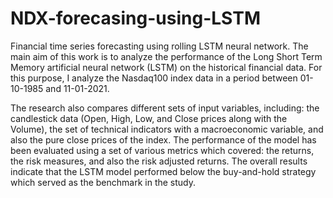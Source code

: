# NDX-forecasing-using-LSTM
Financial time series forecasting using rolling LSTM neural network.
The main aim of this work is to analyze the performance of the Long Short Term Memory
artificial neural network (LSTM) on the historical financial data. For this purpose, I analyze
the Nasdaq100 index data in a period between 01-10-1985 and 11-01-2021. 

The research also compares different sets of input variables, including: the candlestick data (Open, High, Low, and
Close prices along with the Volume), the set of technical indicators with a macroeconomic variable,
and also the pure close prices of the index. The performance of the model has been evaluated using
a set of various metrics which covered: the returns, the risk measures, and also the risk adjusted
returns. The overall results indicate that the LSTM model performed below the buy-and-hold
strategy which served as the benchmark in the study.
